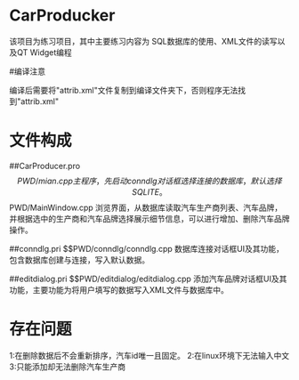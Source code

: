 # CarProducker 

该项目为练习项目，其中主要练习内容为 SQL数据库的使用、XML文件的读写以及QT Widget编程

#编译注意

编译后需要将"attrib.xml"文件复制到编译文件夹下，否则程序无法找到"attrib.xml"

# 文件构成

##CarProducer.pro
$$PWD/mian.cpp 主程序，先启动conndlg对话框选择连接的数据库，默认选择SQLITE。
$$PWD/MainWindow.cpp 浏览界面，从数据库读取汽车生产商列表、汽车品牌，并根据选中的生产商和汽车品牌选择展示细节信息，可以进行增加、删除汽车品牌操作。

##conndlg.pri
$$PWD/conndlg/conndlg.cpp 数据库连接对话框UI及其功能，包含数据库创建与连接，写入默认数据。

##editdialog.pri
$$PWD/editdialog/editdialog.cpp 添加汽车品牌对话框UI及其功能，主要功能为将用户填写的数据写入XML文件与数据库中。

# 存在问题
1:在删除数据后不会重新排序，汽车id唯一且固定。
2:在linux环境下无法输入中文
3:只能添加却无法删除汽车生产商
